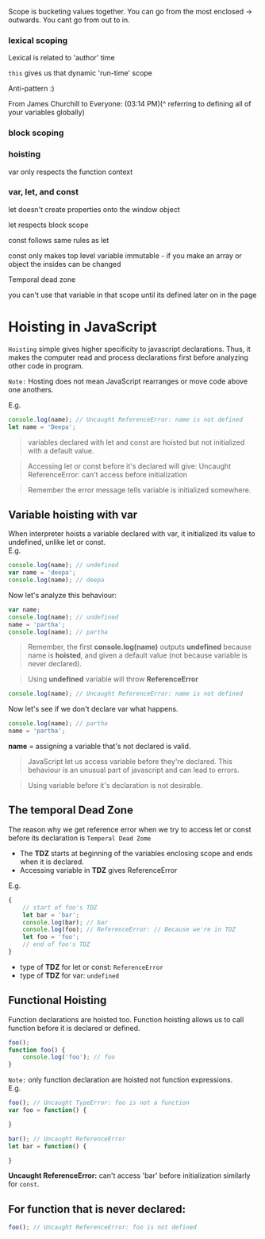 Scope is bucketing values together. You can go from the most enclosed → outwards. You cant go from out to in.

### lexical scoping

Lexical is related to 'author' time

`this` gives us that dynamic 'run-time' scope

Anti-pattern :)

From James Churchill to Everyone: (03:14 PM)(^ referring to defining all of your variables globally)

### block scoping

### hoisting

var only respects the function context

### var, let, and const

let doesn't create properties onto the window object

let respects block scope

const follows same rules as let

const only makes top level variable immutable - if you make an array or object the insides can be changed

Temporal dead zone

you can't use that variable in that scope until its defined later on in the page

# Hoisting in JavaScript

`Hoisting` simple gives higher specificity to javascript declarations. Thus, it makes the computer read and process declarations first before analyzing other code in program.

`Note:` Hosting does not mean JavaScript rearranges or move code above one anothers. <br>

E.g.

```JavaScript
console.log(name); // Uncaught ReferenceError: name is not defined
let name = 'Deepa';
```

> variables declared with let and const are hoisted but not initialized with a default value.

> Accessing let or const before it's declared will give: Uncaught ReferenceError: can't access before initialization <br>

> Remember the error message tells variable is initialized somewhere.

## Variable hoisting with var

When interpreter hoists a variable declared with var, it initialized its value to undefined, unlike let or const. <br>
E.g.

```JavaScript
console.log(name); // undefined
var name = 'deepa';
console.log(name); // deepa
```

Now let's analyze this behaviour:

```JavaScript
var name;
console.log(name); // undefined
name = 'partha';
console.log(name); // partha
```

> Remember, the first **console.log(name)** outputs **undefined** because name is **hoisted**, and given a default value (not because variable is never declared). <br>

> Using **undefined** variable will throw **ReferenceError**

```JavaScript
console.log(name); // Uncaught ReferenceError: name is not defined
```

Now let's see if we don't declare var what happens.

```JavaScript
console.log(name); // partha
name = 'partha';
```

**name** = assigning a variable that's not declared is valid. <br>

> JavaScript let us access variable before they're declared. This behaviour is an unusual part of javascript and can lead to errors. <br>

> Using variable before it's declaration is not desirable.

## The temporal Dead Zone

The reason why we get reference error when we try to access let or const before its declaration is `Temperal Dead Zome` <br>

- The **TDZ** starts at beginning of the variables enclosing scope and ends when it is declared. <br>
- Accessing variable in **TDZ** gives ReferenceError <br>

E.g.

```JavaScript
{
    // start of foo's TDZ
    let bar = 'bar';
    console.log(bar); // bar
    console.log(foo); // ReferenceError: // Because we're in TDZ
    let foo = 'foo';
    // end of foo's TDZ
}
```

- type of **TDZ** for let or const: `ReferenceError`
- type of **TDZ** for var: `undefined`

## Functional Hoisting

Function declarations are hoisted too. Function hoisting allows us to call function before it is declared or defined.

```JavaScript
foo();
function foo() {
    console.log('foo'); // foo
}
```

`Note:` only function declaration are hoisted not function expressions. <br>
E.g.

```JavaScript
foo(); // Uncaught TypeError: foo is not a function
var foo = function() {

}

bar(); // Uncaught ReferenceError
let bar = function() {

}
```

**Uncaught ReferenceError:** can't access 'bar' before initialization similarly for `const`.

## For function that is never declared:

```JavaScript
foo(); // Uncaught ReferenceError: foo is not defined
```
